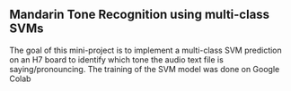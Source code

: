 ## Mandarin Tone Recognition using multi-class SVMs

The goal of this mini-project is to implement a multi-class SVM prediction on an H7 board to identify which tone the audio text file is saying/pronouncing. The training of the SVM model was done on Google Colab
